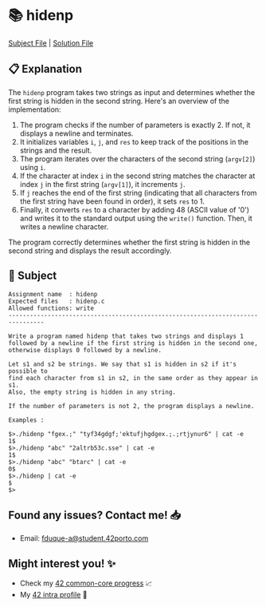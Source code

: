 # :books: hidenp

[Subject File](./subject.en.txt) | [Solution File](hidenp.c)

## :clipboard: Explanation

The `hidenp` program takes two strings as input and determines whether the first string is hidden in the second string. Here's an overview of the implementation:

1. The program checks if the number of parameters is exactly 2. If not, it displays a newline and terminates.
2. It initializes variables `i`, `j`, and `res` to keep track of the positions in the strings and the result.
3. The program iterates over the characters of the second string (`argv[2]`) using `i`.
4. If the character at index `i` in the second string matches the character at index `j` in the first string (`argv[1]`), it increments `j`.
5. If `j` reaches the end of the first string (indicating that all characters from the first string have been found in order), it sets `res` to 1.
6. Finally, it converts `res` to a character by adding 48 (ASCII value of '0') and writes it to the standard output using the `write()` function. Then, it writes a newline character.

The program correctly determines whether the first string is hidden in the second string and displays the result accordingly.

## :pencil: Subject

```
Assignment name  : hidenp
Expected files   : hidenp.c
Allowed functions: write
--------------------------------------------------------------------------------

Write a program named hidenp that takes two strings and displays 1
followed by a newline if the first string is hidden in the second one,
otherwise displays 0 followed by a newline.

Let s1 and s2 be strings. We say that s1 is hidden in s2 if it's possible to
find each character from s1 in s2, in the same order as they appear in s1.
Also, the empty string is hidden in any string.

If the number of parameters is not 2, the program displays a newline.

Examples :

$>./hidenp "fgex.;" "tyf34gdgf;'ektufjhgdgex.;.;rtjynur6" | cat -e
1$
$>./hidenp "abc" "2altrb53c.sse" | cat -e
1$
$>./hidenp "abc" "btarc" | cat -e
0$
$>./hidenp | cat -e
$
$>

```

## Found any issues? Contact me! 📥

- Email: fduque-a@student.42porto.com

## Might interest you! :sparkles:

- Check my [42 common-core progress](https://github.com/fduquea/42cursus) :chart_with_upwards_trend:
- My [42 intra profile](https://profile.intra.42.fr/users/fduque-a) :bust_in_silhouette: